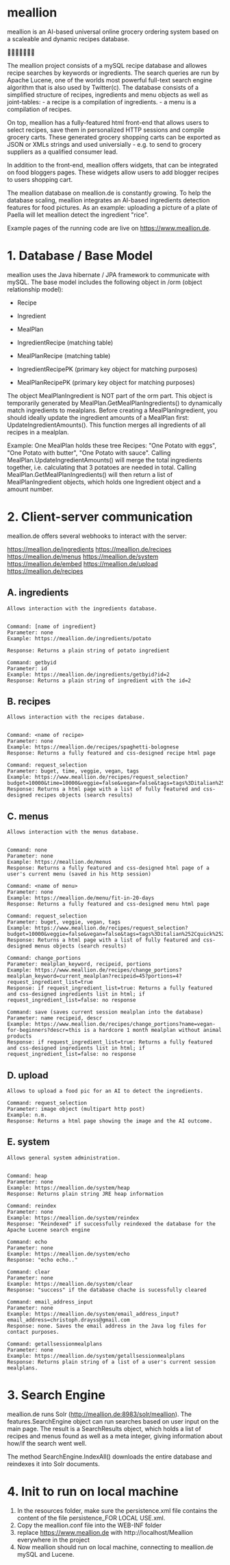 # meallion

meallion is an AI-based universal online grocery ordering system based on a scaleable and dynamic recipes database.

:tomato::eggplant::corn::tangerine::pizza::spaghetti::stew:

The meallion project consists of a mySQL recipe database and allowes recipe searches by keywords or ingredients. The search queries are run by Apache Lucene, one of the worlds most powerful full-text search engine algorithm that is also used by Twitter(c).
The database consists of a simplified structure of recipes, ingredients and menu objects as well as joint-tables: - a recipe is a compilation of ingredients. - a menu is a compilation of recipes.

On top, meallion has a fully-featured html front-end that allows users to select recipes, save them in personalized HTTP sessions and compile grocery carts.
These generated grocery shopping carts can be exported as JSON or XMLs strings and used universially - e.g. to send to grocery suppliers as a qualified consumer lead. 

In addition to the front-end, meallion offers widgets, that can be integrated on food bloggers pages. These widgets allow users to add blogger recipes to users shopping cart.

The meallion database on meallion.de is constantly growing. To help the database scaling, meallion integrates an AI-based ingredients detection features for food pictures. As an example: uploading a picture of a plate of Paella will let meallion detect the ingredient "rice".

Example pages of the running code are live on https://www.meallion.de.

# 1. Database / Base Model

meallion uses the Java hibernate / JPA framework to communicate with mySQL. The base model includes the following object in /orm (object relationship model):
 
- Recipe
- Ingredient
- MealPlan
- IngredientRecipe (matching table)
- MealPlanRecipe (matching table)

- IngredientRecipePK (primary key object for matching purposes)
- MealPlanRecipePK (primary key object for matching purposes)

The object MealPlanIngredient is NOT part of the orm part. This object is temporarily generated by MealPlan.GetMealPlanIngredients() to dynamically match ingredients to mealplans.
Before creating a MealPlanIngredient, you should ideally update the ingredient amounts of a MealPlan first: UpdateIngredientAmounts(). This function merges all ingredients of all recipes in a mealplan.

Example:
One MealPlan holds these tree Recipes: "One Potato with eggs", "One Potato with butter", "One Potato with sauce".
Calling MealPlan.UpdateIngredientAmounts() will merge the total ingredients together, i.e. calculating that 3 potatoes are needed in total.
Calling MealPlan.GetMealPlanIngredients() will then return a list of MealPlanIngredient objects, which holds one Ingredient object and a amount number.

# 2. Client-server communication

meallion.de offers several webhooks to interact with the server:

https://meallion.de/ingredients
https://meallion.de/recipes
https://meallion.de/menus
https://meallion.de/system
https://meallion.de/embed
https://meallion.de/upload
https://meallion.de/recipes


## A. ingredients

	Allows interaction with the ingredients database.
	
	
	Command: [name of ingredient}
	Parameter: none
	Example: https://meallion.de/ingredients/potato
	
	Response: Returns a plain string of potato ingredient
	
	Command: getbyid
	Parameter: id
	Example: https://meallion.de/ingredients/getbyid?id=2
	Response: Returns a plain string of ingredient with the id=2
		
	
## B. recipes

	Allows interaction with the recipes database.
	
	
	Command: <name of recipe>
	Parameter: none
	Example: https://meallion.de/recipes/spaghetti-bolognese
	Response: Returns a fully featured and css-designed recipe html page
	
	Command: request_selection
	Parameter: buget, time, veggie, vegan, tags
	Example: https://www.meallion.de/recipes/request_selection?budget=10000&time=10000&veggie=false&vegan=false&tags=tags%3Ditalian%252Cquick%252Chaute%2520cuisine
	Response: Returns a html page with a list of fully featured and css-designed recipes objects (search results)
	
	
## C. menus

	Allows interaction with the menus database.
	
	
	Command: none
	Parameter: none
	Example: https://meallion.de/menus
	Response: Returns a fully featured and css-designed html page of a user's current menu (saved in his http session)
	
	Command: <name of menu>
	Parameter: none
	Example: https://meallion.de/menu/fit-in-20-days
	Response: Returns a fully featured and css-designed menu html page
	
	Command: request_selection
	Parameter: buget, veggie, vegan, tags
	Example: https://www.meallion.de/recipes/request_selection?budget=10000&veggie=false&vegan=false&tags=tags%3Ditalian%252Cquick%252Chaute%2520cuisine
	Response: Returns a html page with a list of fully featured and css-designed menus objects (search results)
	
	Command: change_portions
	Parameter: mealplan_keyword, recipeid, portions
	Example: https://www.meallion.de/recipes/change_portions?mealplan_keyword=current_mealplan?recipeid=45?portions=4?request_ingredient_list=true
	Response: if request_ingredient_list=true: Returns a fully featured and css-designed ingredients list in html; if request_ingredient_list=false: no response
	
	Command: save (saves current session mealplan into the database)
	Parameter: name recipeid, descr
	Example: https://www.meallion.de/recipes/change_portions?name=vegan-for-beginners?descr=this is a hardcore 1 month mealplan without animal products
	Response: if request_ingredient_list=true: Returns a fully featured and css-designed ingredients list in html; if request_ingredient_list=false: no response
	
		
## D. upload

	Allows to upload a food pic for an AI to detect the ingredients.
	
	Command: request_selection
	Parameter: image object (multipart http post)
	Example: n.m.
	Response: Returns a html page showing the image and the AI outcome.
	
## E. system

	Allows general system administration.
	
	
	Command: heap
	Parameter: none
	Example: https://meallion.de/system/heap
	Response: Returns plain string JRE heap information
	
	Command: reindex
	Parameter: none
	Example: https://meallion.de/system/reindex
	Response: "Reindexed" if successfully reindexed the database for the Apache Lucene search engine
	
	Command: echo
	Parameter: none
	Example: https://meallion.de/system/echo
	Response: "echo echo.."
	
	Command: clear
	Parameter: none
	Example: https://meallion.de/system/clear
	Response: "success" if the database chache is sucessfully cleared
	
	Command: email_address_input
	Parameter: none
	Example: https://meallion.de/system/email_address_input?email_address=christoph.drayss@gmail.com
	Response: none. Saves the email address in the Java log files for contact purposes.
	
	Command: getallsessionmealplans
	Parameter: none
	Example: https://meallion.de/system/getallsessionmealplans
	Response: Returns plain string of a list of a user's current session mealplans.

# 3. Search Engine

meallion.de runs Solr (http://meallion.de:8983/solr/meallion). 
The features.SearchEngine object can run searches based on user input on the main page. The result is a SearchResults object, which holds a list of recipes and menus found as well as a meta integer, giving information about how/if the search went well.

The method SearchEngine.IndexAll() downloads the entire database and reindexes it into Solr documents.

# 4. Init to run on local machine

1. In the resources folder, make sure the persistence.xml file contains the content of the file persistence_FOR LOCAL USE.xml.
2. Copy the meallion.conf file into the WEB-INF folder
3. replace https://www.meallion.de with http://localhost/Meallion everywhere in the project
3. Now meallion should run on local machine, connecting to meallion.de mySQL and Lucene.

